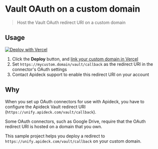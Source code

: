 # Vault OAuth on a custom domain

> Host the Vault OAuth redirect URI on a custom domain

## Usage

[![Deploy with Vercel](https://vercel.com/button)](https://vercel.com/new/clone?repository-url=https%3A%2F%2Fgithub.com%2Fapideck-samples%2Fvault-callback)

1. Click the **Deploy** button, and [link your custom domain in Vercel](https://vercel.com/docs/concepts/projects/custom-domains)
2. Set `https://mycustom.domain/vault/callback` as the redirect URI in the connector's OAuth settings
3. Contact Apideck support to enable this redirect URI on your account

## Why

When you set up OAuth connectors for use with Apideck, you have to configure the Apideck Vault redirect URI (`https://unify.apideck.com/vault/callback`).

Some OAuth connectors, such as Google Drive, require that the OAuth redirect URI is hosted on a domain that you own.

This sample project helps you deploy a redirect to `https://unify.apideck.com/vault/callback` on your custom domain.
